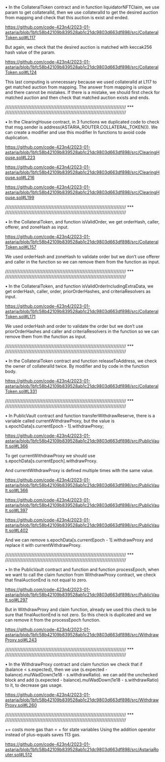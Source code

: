 •	In the CollateralToken contract and in function liquidatorNFTClaim, we use param to get collateralId, then we use collateralId to get the desired auction from mapping and check that this auction is exist and ended. 

https://github.com/code-423n4/2023-01-astaria/blob/1bfc58b42109b839528ab1c21dc9803d663df898/src/CollateralToken.sol#L117

But again, we check that the desired auction is matched with keccak256 hash value of the param. 

https://github.com/code-423n4/2023-01-astaria/blob/1bfc58b42109b839528ab1c21dc9803d663df898/src/CollateralToken.sol#L124

This last computing is unnecessary because we used collateralId at L117 to get matched auction from mapping. The answer from mapping is unique and there cannot be mistakes. If there is a mistake, we should first check for matched auction and then check that matched auction exists and ends.

////////////////////////////////////////////////////////////////////////////// *** //////////////////////////////////////////////////////////////////////////////

•	In the ClearingHouse contract, in 3 functions we duplicated code to check that msg.sender is address(ASTARIA_ROUTER.COLLATERAL_TOKEN()). We can create a modifier and use this modifier In functions to avoid code duplication.

https://github.com/code-423n4/2023-01-astaria/blob/1bfc58b42109b839528ab1c21dc9803d663df898/src/ClearingHouse.sol#L223

https://github.com/code-423n4/2023-01-astaria/blob/1bfc58b42109b839528ab1c21dc9803d663df898/src/ClearingHouse.sol#L216

https://github.com/code-423n4/2023-01-astaria/blob/1bfc58b42109b839528ab1c21dc9803d663df898/src/ClearingHouse.sol#L199

////////////////////////////////////////////////////////////////////////////// *** //////////////////////////////////////////////////////////////////////////////

•	In the CollateralToken, and function isValidOrder, we get orderHash, caller, offerer, and zoneHash as input. 

https://github.com/code-423n4/2023-01-astaria/blob/1bfc58b42109b839528ab1c21dc9803d663df898/src/CollateralToken.sol#L157

We used orderHash and zoneHash to validate order but we don’t use offerer and caller in the function so we can remove them from the function as input. 

////////////////////////////////////////////////////////////////////////////// *** //////////////////////////////////////////////////////////////////////////////

•	In the CollateralToken, and function isValidOrderIncludingExtraData, we get orderHash, caller, order, priorOrderHashes, and criteriaResolvers as input. 

https://github.com/code-423n4/2023-01-astaria/blob/1bfc58b42109b839528ab1c21dc9803d663df898/src/CollateralToken.sol#L171

We used orderHash and order to validate the order but we don’t use priorOrderHashes and caller and criteriaResolvers in the function so we can remove them from the function as input. 

////////////////////////////////////////////////////////////////////////////// *** //////////////////////////////////////////////////////////////////////////////

•	In the CollateralToken contract and function releaseToAddress, we check the owner of collateralId twice. By modifier and by code in the function body.

https://github.com/code-423n4/2023-01-astaria/blob/1bfc58b42109b839528ab1c21dc9803d663df898/src/CollateralToken.sol#L331

////////////////////////////////////////////////////////////////////////////// *** //////////////////////////////////////////////////////////////////////////////

•	In PublicVault contract and function transferWithdrawReserve, there is a variable called currentWithdrawProxy, but the value is s.epochData[s.currentEpoch - 1].withdrawProxy; 

https://github.com/code-423n4/2023-01-astaria/blob/1bfc58b42109b839528ab1c21dc9803d663df898/src/PublicVault.sol#L366

To get currentWithdrawProxy we should use s.epochData[s.currentEpoch].withdrawProxy.

And currentWithdrawProxy is defined multiple times with the same value. 

https://github.com/code-423n4/2023-01-astaria/blob/1bfc58b42109b839528ab1c21dc9803d663df898/src/PublicVault.sol#L366

https://github.com/code-423n4/2023-01-astaria/blob/1bfc58b42109b839528ab1c21dc9803d663df898/src/PublicVault.sol#L397

https://github.com/code-423n4/2023-01-astaria/blob/1bfc58b42109b839528ab1c21dc9803d663df898/src/PublicVault.sol#L402

And we can remove s.epochData[s.currentEpoch - 1].withdrawProxy and replace it with currentWithdrawProxy.

////////////////////////////////////////////////////////////////////////////// *** //////////////////////////////////////////////////////////////////////////////

•	In the PublicVault contract and function and function processEpoch, when we want to call the claim function from WithdrawProxy contract, we check that finalAuctionEnd is not equal to zero. 

https://github.com/code-423n4/2023-01-astaria/blob/1bfc58b42109b839528ab1c21dc9803d663df898/src/PublicVault.sol#L297

But in WithdrawProxy and claim function, already we used this check to be sure that finalAuctionEnd is not zero. So this check is duplicated and we can remove it from the processEpoch function.

https://github.com/code-423n4/2023-01-astaria/blob/1bfc58b42109b839528ab1c21dc9803d663df898/src/WithdrawProxy.sol#L243

////////////////////////////////////////////////////////////////////////////// *** //////////////////////////////////////////////////////////////////////////////

•	In the WithdrawProxy contract and claim function we check that if (balance < s.expected), then we use (s.expected - balance).mulWadDown(1e18 - s.withdrawRatio). we can add the unchecked block and add (s.expected - balance).mulWadDown(1e18 - s.withdrawRatio) to it, to decrease gas usage. 

https://github.com/code-423n4/2023-01-astaria/blob/1bfc58b42109b839528ab1c21dc9803d663df898/src/WithdrawProxy.sol#L260

////////////////////////////////////////////////////////////////////////////// *** //////////////////////////////////////////////////////////////////////////////

<x> += <y> costs more gas than <x> = <x> + <y> for state variables
Using the addition operator instead of plus-equals saves 113 gas.

https://github.com/code-423n4/2023-01-astaria/blob/1bfc58b42109b839528ab1c21dc9803d663df898/src/AstariaRouter.sol#L512